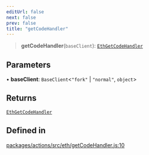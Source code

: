 ```yaml
---
editUrl: false
next: false
prev: false
title: "getCodeHandler"
---
```


> **getCodeHandler**(`baseClient`): [`EthGetCodeHandler`](/reference/tevm/actions/type-aliases/ethgetcodehandler/)

## Parameters

• **baseClient**: `BaseClient`\<`"fork"` \| `"normal"`, `object`\>

## Returns

[`EthGetCodeHandler`](/reference/tevm/actions/type-aliases/ethgetcodehandler/)

## Defined in

[packages/actions/src/eth/getCodeHandler.js:10](https://github.com/evmts/tevm-monorepo/blob/main/packages/actions/src/eth/getCodeHandler.js#L10)
